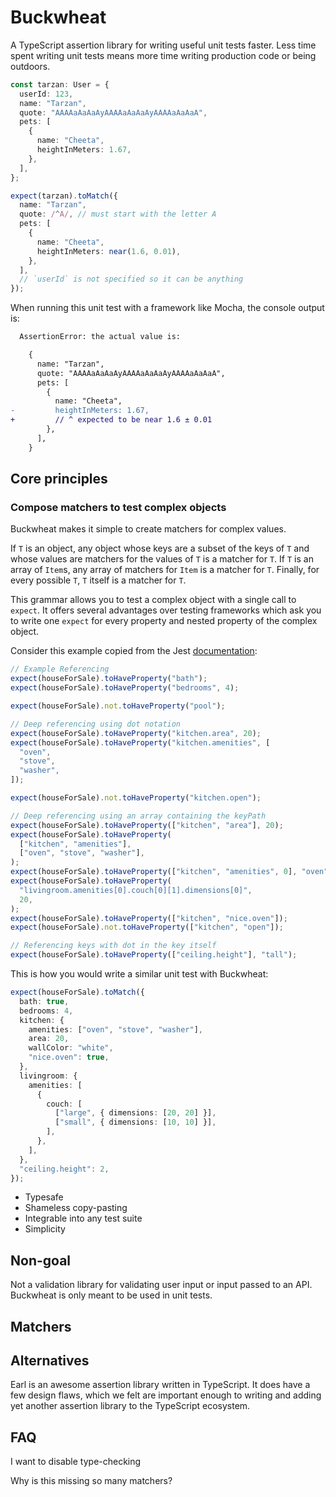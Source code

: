 # Buckwheat

A TypeScript assertion library for writing useful unit tests faster. Less time
spent writing unit tests means more time writing production code or being
outdoors.

```ts
const tarzan: User = {
  userId: 123,
  name: "Tarzan",
  quote: "AAAAaAaAaAyAAAAaAaAaAyAAAAaAaAaA",
  pets: [
    {
      name: "Cheeta",
      heightInMeters: 1.67,
    },
  ],
};

expect(tarzan).toMatch({
  name: "Tarzan",
  quote: /^A/, // must start with the letter A
  pets: [
    {
      name: "Cheeta",
      heightInMeters: near(1.6, 0.01),
    },
  ],
  // `userId` is not specified so it can be anything
});
```

When running this unit test with a framework like Mocha, the console output is:

```diff
  AssertionError: the actual value is:

    {
      name: "Tarzan",
      quote: "AAAAaAaAaAyAAAAaAaAaAyAAAAaAaAaA",
      pets: [
        {
          name: "Cheeta",
-         heightInMeters: 1.67,
+         // ^ expected to be near 1.6 ± 0.01
        },
      ],
    }
```

## Core principles

### Compose matchers to test complex objects

Buckwheat makes it simple to create matchers for complex values.

If `T` is an object, any object whose keys are a subset of the keys of `T` and
whose values are matchers for the values of `T` is a matcher for `T`. If `T` is
an array of `Item`s, any array of matchers for `Item` is a matcher for `T`.
Finally, for every possible `T`, `T` itself is a matcher for `T`.

This grammar allows you to test a complex object with a single call to `expect`.
It offers several advantages over testing frameworks which ask you to write one
`expect` for every property and nested property of the complex object.

Consider this example copied from the Jest
[documentation](https://jestjs.io/docs/expect#tohavepropertykeypath-value):

```javascript
// Example Referencing
expect(houseForSale).toHaveProperty("bath");
expect(houseForSale).toHaveProperty("bedrooms", 4);

expect(houseForSale).not.toHaveProperty("pool");

// Deep referencing using dot notation
expect(houseForSale).toHaveProperty("kitchen.area", 20);
expect(houseForSale).toHaveProperty("kitchen.amenities", [
  "oven",
  "stove",
  "washer",
]);

expect(houseForSale).not.toHaveProperty("kitchen.open");

// Deep referencing using an array containing the keyPath
expect(houseForSale).toHaveProperty(["kitchen", "area"], 20);
expect(houseForSale).toHaveProperty(
  ["kitchen", "amenities"],
  ["oven", "stove", "washer"],
);
expect(houseForSale).toHaveProperty(["kitchen", "amenities", 0], "oven");
expect(houseForSale).toHaveProperty(
  "livingroom.amenities[0].couch[0][1].dimensions[0]",
  20,
);
expect(houseForSale).toHaveProperty(["kitchen", "nice.oven"]);
expect(houseForSale).not.toHaveProperty(["kitchen", "open"]);

// Referencing keys with dot in the key itself
expect(houseForSale).toHaveProperty(["ceiling.height"], "tall");
```

This is how you would write a similar unit test with Buckwheat:

```ts
expect(houseForSale).toMatch({
  bath: true,
  bedrooms: 4,
  kitchen: {
    amenities: ["oven", "stove", "washer"],
    area: 20,
    wallColor: "white",
    "nice.oven": true,
  },
  livingroom: {
    amenities: [
      {
        couch: [
          ["large", { dimensions: [20, 20] }],
          ["small", { dimensions: [10, 10] }],
        ],
      },
    ],
  },
  "ceiling.height": 2,
});
```

- Typesafe
- Shameless copy-pasting
- Integrable into any test suite
- Simplicity

## Non-goal

Not a validation library for validating user input or input passed to an API.
Buckwheat is only meant to be used in unit tests.

## Matchers

## Alternatives

Earl is an awesome assertion library written in TypeScript. It does have a few
design flaws, which we felt are important enough to writing and adding yet
another assertion library to the TypeScript ecosystem.

## FAQ

I want to disable type-checking

Why is this missing so many matchers?
